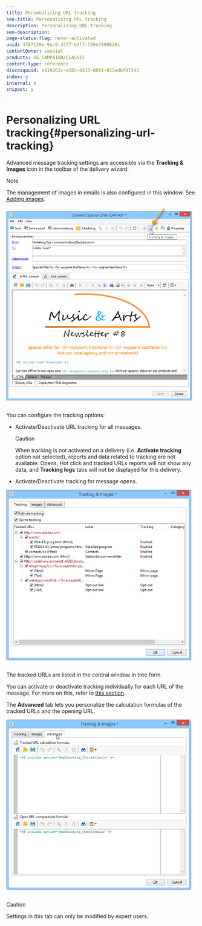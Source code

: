 ```yaml
---
title: Personalizing URL tracking
seo-title: Personalizing URL tracking
description: Personalizing URL tracking
seo-description: 
page-status-flag: never-activated
uuid: 3787139e-9ac0-47f7-b3f7-726e7990628c
contentOwner: sauviat
products: SG_CAMPAIGN/CLASSIC
content-type: reference
discoiquuid: b419263c-e583-4215-8001-823adbf07343
index: y
internal: n
snippet: y
---
```


# Personalizing URL tracking{#personalizing-url-tracking}

Advanced message tracking settings are accessible via the **Tracking & Images** icon in the toolbar of the delivery wizard.

>[!NOTE]
>
>The management of images in emails is also configured in this window. See [Adding images](../../delivery/using/personalizing-url-tracking.md#adding-images).

![](assets/s_ncs_user_email_del_tracking_ico.png)

You can configure the tracking options:

* Activate/Deactivate URL tracking for all messages.

  >[!CAUTION]
  >
  >When tracking is not activated on a delivery (i.e. **Activate tracking** option not selected), reports and data related to tracking are not available: Opens, Hot click and tracked URLs reports will not show any data, and **Tracking logs** tabs will not be displayed for this delivery.

* Activate/Deactivate tracking for message opens.

![](assets/s_ncs_user_email_del_tracking_param.png)

The tracked URLs are listed in the central window in tree form.

You can activate or deactivate tracking individually for each URL of the message. For more on this, refer to [this section](../../delivery/using/how-to-configure-tracked-links.md).

The **Advanced** tab lets you personalize the calculation formulas of the tracked URLs and the opening URL.

![](assets/s_ncs_user_email_del_tracking_param_adv.png)

>[!CAUTION]
>
>Settings in this tab can only be modified by expert users.

